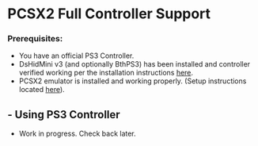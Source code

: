 # PCSX2 Full Controller Support  

### Prerequisites:  
- You have an official PS3 Controller.  
- DsHidMini v3 (and optionally BthPS3) has been installed and controller verified working per the installation instructions [here](How-to-Install.md).  
- PCSX2 emulator is installed and working properly. (Setup instructions located [here](https://pcsx2.net/docs/category/setup)).  

## - Using PS3 Controller  
- Work in progress.  Check back later.
